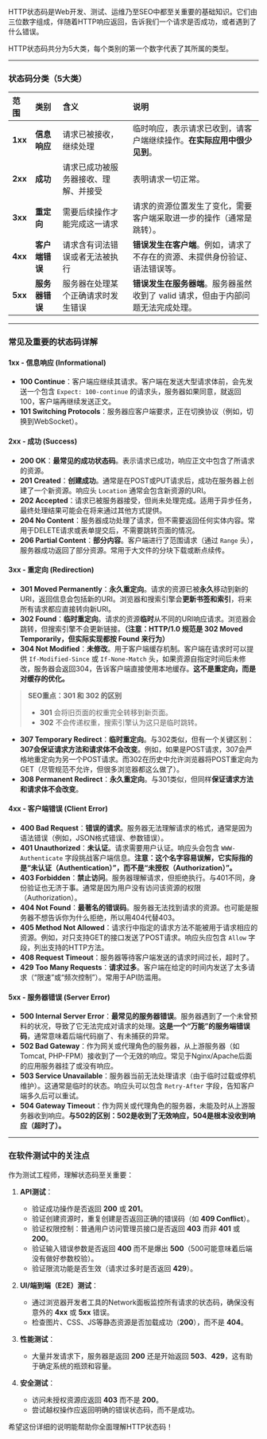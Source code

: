 HTTP状态码是Web开发、测试、运维乃至SEO中都至关重要的基础知识。它们由三位数字组成，伴随着HTTP响应返回，告诉我们一个请求是否成功，或者遇到了什么错误。

HTTP状态码共分为5大类，每个类别的第一个数字代表了其所属的类型。

---

### 状态码分类（5大类）

| 范围    | 类别           | 含义                                 | 说明                                                         |
| :------ | :------------- | :----------------------------------- | :----------------------------------------------------------- |
| **1xx** | **信息响应**   | 请求已被接收，继续处理               | 临时响应，表示请求已收到，请客户端继续操作。**在实际应用中很少见到**。 |
| **2xx** | **成功**       | 请求已成功被服务器接收、理解、并接受 | 表明请求一切正常。                                           |
| **3xx** | **重定向**     | 需要后续操作才能完成这一请求         | 请求的资源位置发生了变化，需要客户端采取进一步的操作（通常是跳转）。 |
| **4xx** | **客户端错误** | 请求含有词法错误或者无法被执行       | **错误发生在客户端**。例如，请求了不存在的资源、未提供身份验证、语法错误等。 |
| **5xx** | **服务器错误** | 服务器在处理某个正确请求时发生错误   | **错误发生在服务器端**。服务器虽然收到了 valid 请求，但由于内部问题无法完成处理。 |

---

### 常见及重要的状态码详解

#### 1xx - 信息响应 (Informational)

*   **100 Continue**：客户端应继续其请求。客户端在发送大型请求体前，会先发送一个包含 `Expect: 100-continue` 的请求头，服务器如果同意，就返回100，客户端再继续发送正文。
*   **101 Switching Protocols**：服务器应客户端要求，正在切换协议（例如，切换到WebSocket）。

#### 2xx - 成功 (Success)

*   **200 OK**：**最常见的成功状态码**。表示请求已成功，响应正文中包含了所请求的资源。
*   **201 Created**：**创建成功**。通常是在POST或PUT请求后，成功在服务器上创建了一个新资源。响应头 `Location` 通常会包含新资源的URI。
*   **202 Accepted**：请求已被服务器接受，但尚未处理完成。适用于异步任务，最终处理结果可能会在将来通过其他方式提供。
*   **204 No Content**：服务器成功处理了请求，但不需要返回任何实体内容。常用于DELETE请求或表单提交后，不需要跳转页面的情况。
*   **206 Partial Content**：**部分内容**。客户端进行了范围请求（通过 `Range` 头），服务器成功返回了部分资源。常用于大文件的分块下载或断点续传。

#### 3xx - 重定向 (Redirection)

*   **301 Moved Permanently**：**永久重定向**。请求的资源已被**永久**移动到新的URI，返回信息会包括新的URI。浏览器和搜索引擎会**更新书签和索引**，将来所有请求都应直接转向新URI。
*   **302 Found**：**临时重定向**。请求的资源**临时**从不同的URI响应请求。浏览器会跳转，但搜索引擎不会更新链接。**（注意：HTTP/1.0 规范是 302 Moved Temporarily，但实际实现都按 Found 来行为）**
*   **304 Not Modified**：**未修改**。用于客户端缓存机制。客户端在请求时可以提供 `If-Modified-Since` 或 `If-None-Match` 头，如果资源自指定时间后未修改，服务器会返回304，告诉客户端直接使用本地缓存。**这不是重定向，而是对缓存的优化。**

> **SEO重点：301 和 302 的区别**
> *   **301** 会将旧页面的权重完全转移到新页面。
> *   **302** 不会传递权重，搜索引擎认为这只是临时跳转。

*   **307 Temporary Redirect**：**临时重定向**。与302类似，但有一个关键区别：**307会保证请求方法和请求体不会改变**。例如，如果是POST请求，307会严格地重定向为另一个POST请求。而302在历史中允许浏览器将POST重定向为GET（尽管规范不允许，但很多浏览器都这么做了）。
*   **308 Permanent Redirect**：**永久重定向**。与301类似，但同样**保证请求方法和请求体不会改变**。

#### 4xx - 客户端错误 (Client Error)

*   **400 Bad Request**：**错误的请求**。服务器无法理解请求的格式，通常是因为语法错误（例如，JSON格式错误、参数错误）。
*   **401 Unauthorized**：**未认证**。请求需要用户认证。响应头会包含 `WWW-Authenticate` 字段挑战客户端信息。**注意：这个名字容易误解，它实际指的是“未认证（Authentication）”，而不是“未授权（Authorization）”。**
*   **403 Forbidden**：**禁止访问**。服务器理解请求，但拒绝执行。与401不同，身份验证也无济于事。通常是因为用户没有访问该资源的权限（Authorization）。
*   **404 Not Found**：**最著名的错误码**。服务器无法找到请求的资源。也可能是服务器不想告诉你为什么拒绝，所以用404代替403。
*   **405 Method Not Allowed**：请求行中指定的请求方法不能被用于请求相应的资源。例如，对只支持GET的接口发送了POST请求。响应头应包含 `Allow` 字段，列出支持的HTTP方法。
*   **408 Request Timeout**：服务器等待客户端发送的请求时间过长，超时了。
*   **429 Too Many Requests**：**请求过多**。客户端在给定的时间内发送了太多请求（“限速”或“频次控制”）。常用于API防滥用。

#### 5xx - 服务器错误 (Server Error)

*   **500 Internal Server Error**：**最常见的服务器错误**。服务器遇到了一个未曾预料的状况，导致了它无法完成对请求的处理。**这是一个“万能”的服务端错误码**，通常意味着后端代码崩了、有未捕获的异常。
*   **502 Bad Gateway**：作为网关或代理角色的服务器，从上游服务器（如Tomcat, PHP-FPM）接收到了一个无效的响应。常见于Nginx/Apache后面的应用服务器挂了或没有响应。
*   **503 Service Unavailable**：服务器当前无法处理请求（由于临时过载或停机维护）。这通常是临时的状态。响应头可以包含 `Retry-After` 字段，告知客户端多久后可以重试。
*   **504 Gateway Timeout**：作为网关或代理角色的服务器，未能及时从上游服务器收到响应。**与502的区别：502是收到了无效响应，504是根本没收到响应（超时了）。**

---

### 在软件测试中的关注点

作为测试工程师，理解状态码至关重要：

1.  **API测试**：
    *   验证成功操作是否返回 **200** 或 **201**。
    *   验证创建资源时，重复创建是否返回正确的错误码（如 **409 Conflict**）。
    *   验证权限控制：普通用户访问管理员接口是否返回 **403** 而非 **401** 或 **200**。
    *   验证输入错误参数是否返回 **400** 而不是爆出 **500**（500可能意味着后端没有做好参数校验）。
    *   验证限流功能是否生效（请求过多时是否返回 **429**）。

2.  **UI/端到端（E2E）测试**：
    *   通过浏览器开发者工具的Network面板监控所有请求的状态码，确保没有意外的 **4xx** 或 **5xx** 错误。
    *   检查图片、CSS、JS等静态资源是否加载成功（**200**），而不是 **404**。

3.  **性能测试**：
    *   大量并发请求下，服务器是返回 **200** 还是开始返回 **503**、**429**，这有助于确定系统的瓶颈和容量。

4.  **安全测试**：
    *   访问未授权资源应返回 **403** 而不是 **200**。
    *   尝试越权操作应返回明确的错误状态码，而不是成功。

希望这份详细的说明能帮助你全面理解HTTP状态码！
